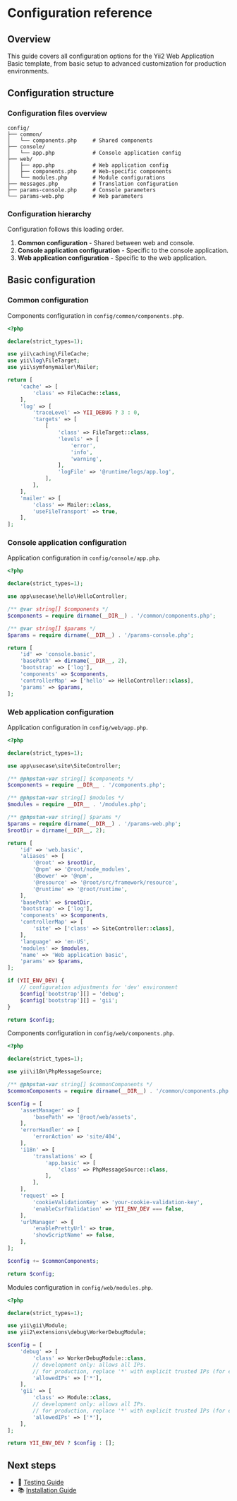# Configuration reference

## Overview

This guide covers all configuration options for the Yii2 Web Application Basic template, from basic setup to advanced
customization for production environments.

## Configuration structure

### Configuration files overview

```text
config/
├── common/
│   └── components.php     # Shared components
├── console/
│   └── app.php            # Console application config
├── web/
│   ├── app.php            # Web application config
│   ├── components.php     # Web-specific components
│   └── modules.php        # Module configurations
├── messages.php           # Translation configuration
├── params-console.php     # Console parameters
└── params-web.php         # Web parameters
```

### Configuration hierarchy

Configuration follows this loading order.

1. **Common configuration** - Shared between web and console.
2. **Console application configuration** - Specific to the console application.
3. **Web application configuration** - Specific to the web application.

## Basic configuration

### Common configuration

Components configuration in `config/common/components.php`.

```php
<?php

declare(strict_types=1);

use yii\caching\FileCache;
use yii\log\FileTarget;
use yii\symfonymailer\Mailer;

return [
    'cache' => [
        'class' => FileCache::class,
    ],
    'log' => [
        'traceLevel' => YII_DEBUG ? 3 : 0,
        'targets' => [
            [
                'class' => FileTarget::class,
                'levels' => [
                    'error',
                    'info',
                    'warning',
                ],
                'logFile' => '@runtime/logs/app.log',
            ],
        ],
    ],
    'mailer' => [
        'class' => Mailer::class,
        'useFileTransport' => true,
    ],
];
```

### Console application configuration

Application configuration in `config/console/app.php`.

```php
<?php

declare(strict_types=1);

use app\usecase\hello\HelloController;

/** @var string[] $components */
$components = require dirname(__DIR__) . '/common/components.php';

/** @var string[] $params */
$params = require dirname(__DIR__) . '/params-console.php';

return [
    'id' => 'console.basic',
    'basePath' => dirname(__DIR__, 2),
    'bootstrap' => ['log'],
    'components' => $components,
    'controllerMap' => ['hello' => HelloController::class],
    'params' => $params,
];
```

### Web application configuration

Application configuration in `config/web/app.php`.

```php
<?php

declare(strict_types=1);

use app\usecase\site\SiteController;

/** @phpstan-var string[] $components */
$components = require __DIR__ . '/components.php';

/** @phpstan-var string[] $modules */
$modules = require __DIR__ . '/modules.php';

/** @phpstan-var string[] $params */
$params = require dirname(__DIR__) . '/params-web.php';
$rootDir = dirname(__DIR__, 2);

return [
    'id' => 'web.basic',
    'aliases' => [
        '@root' => $rootDir,
        '@npm' => '@root/node_modules',
        '@bower' => '@npm',
        '@resource' => '@root/src/framework/resource',
        '@runtime' => '@root/runtime',
    ],
    'basePath' => $rootDir,
    'bootstrap' => ['log'],
    'components' => $components,
    'controllerMap' => [
        'site' => ['class' => SiteController::class],
    ],
    'language' => 'en-US',
    'modules' => $modules,
    'name' => 'Web application basic',
    'params' => $params,
];

if (YII_ENV_DEV) {
    // configuration adjustments for 'dev' environment
    $config['bootstrap'][] = 'debug';
    $config['bootstrap'][] = 'gii';
}

return $config;
```

Components configuration in `config/web/components.php`.

```php
<?php

declare(strict_types=1);

use yii\i18n\PhpMessageSource;

/** @phpstan-var string[] $commonComponents */
$commonComponents = require dirname(__DIR__) . '/common/components.php';

$config = [
    'assetManager' => [
        'basePath' => '@root/web/assets',
    ],
    'errorHandler' => [
        'errorAction' => 'site/404',
    ],
    'i18n' => [
        'translations' => [
            'app.basic' => [
                'class' => PhpMessageSource::class,
            ],
        ],
    ],
    'request' => [
        'cookieValidationKey' => 'your-cookie-validation-key',
        'enableCsrfValidation' => YII_ENV_DEV === false,
    ],
    'urlManager' => [
        'enablePrettyUrl' => true,
        'showScriptName' => false,
    ],
];

$config += $commonComponents;

return $config;
```

Modules configuration in `config/web/modules.php`.

```php
<?php

declare(strict_types=1);

use yii\gii\Module;
use yii2\extensions\debug\WorkerDebugModule;

$config = [
    'debug' => [
        'class' => WorkerDebugModule::class,
        // development only: allows all IPs.
        // for production, replace '*' with explicit trusted IPs (for example, ['127.0.0.1', '::1']).
        'allowedIPs' => ['*'],
    ],
    'gii' => [
        'class' => Module::class,
        // development only: allows all IPs.
        // for production, replace '*' with explicit trusted IPs (for example, ['127.0.0.1', '::1']).
        'allowedIPs' => ['*'],
    ],
];

return YII_ENV_DEV ? $config : [];
```

## Next steps

- 🧪 [Testing Guide](testing.md)
- 📚 [Installation Guide](installation.md)
